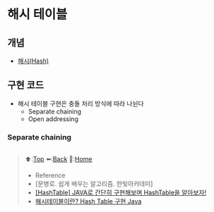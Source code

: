 # 해시 테이블
## 개념
- [해시(Hash)](<https://github.com/Minho979/CS_Study/blob/main/contents/Data%20Structure/Hash.md>)

## 구현 코드
- 해시 테이블 구현은 충돌 처리 방식에 따라 나뉜다
  - Separate chaining
  - Open addressing 

### Separate chaining
``` java
```

> ⬆️:[Top](#해시-테이블)
> ⬅️:[Back](https://github.com/Minho979/CS_Study/blob/main/README.md#%EF%B8%8F-Algorithm)
> 💁:[Home](https://github.com/Minho979/CS_Study/blob/main/README.md)
> - Reference
> - [문병로. 쉽게 배우는 알고리즘. 한빛아카데미]
> - [[HashTable] JAVA로 간단히 구현해보며 HashTable을 알아보자!](https://gracelove91.tistory.com/99)
> - [해시테이블이란? Hash Table 구현 Java](https://beccacatcheserrors.tistory.com/37)
